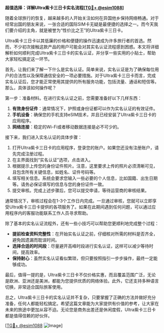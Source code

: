 **超值选择：详解Ultra紫卡三日卡实名流程[[TG💪+ @esim1088](https://t.me/s/esim1088)]**

随着全球旅行的恢复，越来越多的人开始关注如何在异国他乡保持网络畅通。对于经常出国的朋友来说，一张合适的国际SIM卡无疑是最便捷的选择之一。而今天我们要介绍的主角，就是被誉为“性价比之王”的Ultra紫卡三日卡。

Ultra紫卡三日卡以其低廉的价格和便捷的操作迅速成为许多旅行者的首选。然而，不少初次接触这款产品的用户可能会对其实名认证流程感到困惑。本文将详细解析如何顺利完成Ultra紫卡三日卡的实名认证，并分享一些实用的小贴士，帮助大家轻松搞定这一环节。

首先，让我们来了解一下什么是实名认证。简单来说，实名认证是为了确保每位用户的合法性以及保障通信安全的一项必要措施。对于Ultra紫卡三日卡而言，完成实名认证后，您才能正常使用其提供的所有服务功能，包括流量、通话和短信等。那么，具体该如何操作呢？

第一步：准备材料。在进行实名认证之前，您需要准备好以下几样东西：
1. **有效身份证件**：通常情况下，护照或身份证都可以作为实名认证的有效证件。
2. **手机设备**：确保您的手机支持eSIM技术，并且已经安装了Ultra紫卡三日卡的应用程序。
3. **网络连接**：稳定的Wi-Fi或者移动数据连接是必不可少的。

接下来，我们进入实名认证的具体步骤：

1. 打开Ultra紫卡三日卡的应用程序，登录您的账户。如果您还没有注册账户，请先完成注册过程。
2. 在主界面找到“实名认证”选项，点击进入。
3. 根据提示上传您的身份证件照片。注意，这里要求上传的照片必须清晰可见，且包含所有关键信息，如姓名、证件号码等。
4. 填写相关信息。系统会要求您输入一些必要的个人信息，比如国籍、出生日期等。请务必保证填写的信息与您的身份证件一致。
5. 提交审核。完成上述步骤后，您可以提交申请，等待运营商的审核结果。

通常情况下，审核过程会在1-3个工作日内完成。一旦通过审核，您就可以立即享受Ultra紫卡三日卡提供的各项服务了。如果在此期间遇到任何问题，可以通过应用程序内的客服功能联系工作人员寻求帮助。

除了基本的实名认证流程外，还有一些小技巧可以帮助您更顺利地完成整个过程：

- **提前检查资料完整性**：在开始实名认证之前，仔细核对所需的材料是否齐全，避免因遗漏而耽误时间。
- **选择合适的时间段**：尽量避开高峰时段进行实名认证，这样可以减少等待时间，提高效率。
- **保持耐心**：虽然实名认证看似繁琐，但只要按照指引一步步操作，最终一定能够成功。

最后，值得一提的是，Ultra紫卡三日卡不仅价格实惠，而且覆盖范围广泛，无论是欧洲、亚洲还是美洲，都能为您提供优质的网络体验。此外，它还支持多种语言切换，非常适合国际旅客使用。

总之，Ultra紫卡三日卡的实名认证并不复杂，只要掌握了正确的方法并做好充分准备，任何人都能轻松搞定。希望这篇文章能为大家提供有价值的参考，让大家在未来的旅途中更加从容不迫。无论您是商务出差还是休闲度假，Ultra紫卡三日卡都是值得信赖的好伙伴。

[[TG💪+ @esim1088](https://t.me/s/esim1088) ![Image](https://i.postimg.cc/4NQfJmqS/Snipaste-2025-05-13-00-14-12.png)]